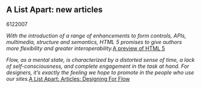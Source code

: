 <article><h1>A List Apart: new articles</h1><time><span class="day">6</span><span class="month">12</span><span class="year">2007</span></time><p><em>With the introduction of a range of enhancements to form controls, APIs, multimedia, structure and semantics, HTML 5 promises to give authors more flexibility and greater interoperability.</em><a href="http://www.alistapart.com/articles/previewofhtml5">A preview of HTML 5</a></p><p><em>Flow, as a mental state, is characterized by a distorted sense of time, a lack of self-consciousness, and complete engagement in the task at hand. For designers, it’s exactly the feeling we hope to promote in the people who use our sites.</em><a href="http://www.alistapart.com/articles/designingforflow">A List Apart: Articles: Designing For Flow</a></p></article>